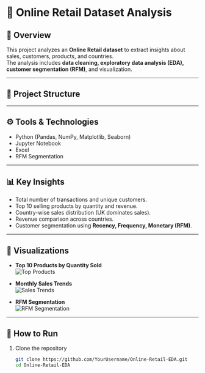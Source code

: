 # 🛒 Online Retail Dataset Analysis

## 📌 Overview
This project analyzes an **Online Retail dataset** to extract insights about sales, customers, products, and countries.  
The analysis includes **data cleaning, exploratory data analysis (EDA), customer segmentation (RFM)**, and visualization.

---

## 📂 Project Structure



---

## ⚙️ Tools & Technologies
- Python (Pandas, NumPy, Matplotlib, Seaborn)
- Jupyter Notebook
- Excel
- RFM Segmentation

---

## 📊 Key Insights
- Total number of transactions and unique customers.
- Top 10 selling products by quantity and revenue.
- Country-wise sales distribution (UK dominates sales).
- Revenue comparison across countries.
- Customer segmentation using **Recency, Frequency, Monetary (RFM)**.

---

## 📸 Visualizations
- **Top 10 Products by Quantity Sold**  
  ![Top Products](images/top_products.png)  

- **Monthly Sales Trends**  
  ![Sales Trends](images/sales_trends.png)  

- **RFM Segmentation**  
  ![RFM Segmentation](images/rfm_segmentation.png)  

---

## 🚀 How to Run
1. Clone the repository  
   ```bash
   git clone https://github.com/YourUsername/Online-Retail-EDA.git
   cd Online-Retail-EDA
